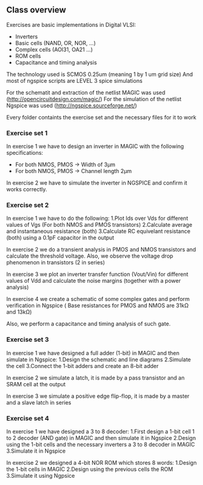 ## Class overview

Exercises are basic implementations in Digital VLSI:
- Inverters
- Basic cells (NAND, OR, NOR, ...)
- Complex cells (AOI31, OA21 ...)
- ROM cells
- Capacitance and timing analysis

The technology used is SCMOS 0.25um (meaning 1 by 1 um grid size)
And most of ngspice scripts are LEVEL 3 spice simulations

For the schematit and extraction of the netlist MAGIC was used (http://opencircuitdesign.com/magic/)
For the simulation of the netlist Ngspice was used (http://ngspice.sourceforge.net/)

Every folder containts the exercise set and the necessary files for it to work

### Exercise set 1
In exercise 1 we have to design an inverter in MAGIC with the following specifications:
- For both NMOS, PMOS -> Width of 3μm
- For both NMOS, PMOS -> Channel length 2μm

In exercise 2 we have to simulate the inverter in NGSPICE and confirm it works correctly.

### Exercise set 2
In exercise 1 we have to do the following:
1.Plot Ids over Vds for different values of Vgs (For both NMOS and PMOS transistors)
2.Calculate average and instantaneous resistance (both)
3.Calculate RC equivelant resistance (both) using a 0.1pF capacitor in the output

In exercise 2 we do a transient analysis in PMOS and NMOS transistors and calculate the 
threshold voltage.
Also, we observe the voltage drop phenomenon in transistors (2 in series)

In exercise 3 we plot an inverter transfer function (Vout/Vin) for different values of Vdd 
and calculate the noise margins (together with a power analysis)

In exercise 4 we create a schematic of some complex gates and perform verification in Ngspice (
Base resistances for PMOS and NMOS are 31kΩ and 13kΩ)

Also, we perform a capacitance and timing analysis of such gate.

### Exercise set 3
In exercise 1 we have designed a full adder (1-bit) in MAGIC and then simulate in Ngspice:
1.Design the schematic and line diagrams 
2.Simulate the cell
3.Connect the 1-bit adders and create an 8-bit adder

In exercise 2 we simulate a latch, it is made by a pass transistor and an SRAM cell at the output

In exercise 3 we simulate a positive edge flip-flop, it is made by a master and a slave latch in series

### Exercise set 4
In exercise 1 we have designed a 3 to 8 decoder:
1.First design a 1-bit cell 1 to 2 decoder (AND gate) in MAGIC and then simulate it in Ngspice
2.Design using the 1-bit cells and the necessary inverters a 3 to 8 decoder in MAGIC
3.Simulate it in Ngspice

In exercise 2 we designed a 4-bit NOR ROM which stores 8 words:
1.Design the 1-bit cells in MAGIC
2.Design using the previous cells the ROM
3.Simulate it using Ngpsice
